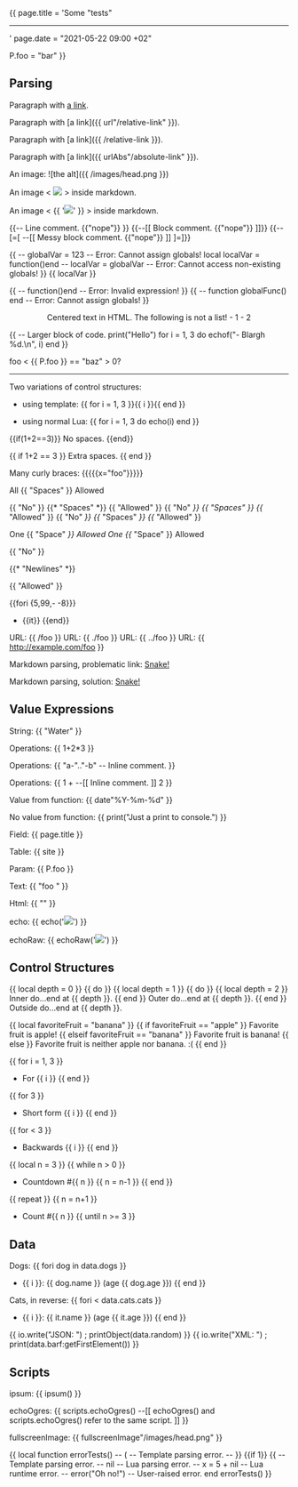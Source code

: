 {{
page.title = 'Some "tests"<hr>'
page.date  = "2021-05-22 09:00 +02"

P.foo = "bar"
}}



## Parsing

Paragraph with [a link](http://foo.example.com/).

Paragraph with [a link]({{ url"/relative-link" }}).

Paragraph with [a link]({{ /relative-link }}).

Paragraph with [a link]({{ urlAbs"/absolute-link" }}).

An image: ![the alt]({{ /images/head.png }})

An image < <img src="{{ /images/head.png }}"> > inside markdown.

An image < {{ '<img src="'..url'/images/head.png'..'">' }} > inside markdown.

{{-- Line comment. {{"nope"}}
}}
{{--[[ Block comment. {{"nope"}} ]]}}
{{--[=[ --[[ Messy block comment. {{"nope"}} ]] ]=]}}

{{
-- globalVar = 123 -- Error: Cannot assign globals!
local localVar = function()end
-- localVar = globalVar -- Error: Cannot access non-existing globals!
}}
{{ localVar }}

{{
-- function()end -- Error: Invalid expression!
}}
{{
-- function globalFunc() end -- Error: Cannot assign globals!
}}

<p style="text-align: center;">
	Centered text in HTML. The following is not a list!
	- 1
	- 2
</p>

{{
-- Larger block of code.
print("Hello")
for i = 1, 3 do
	echof("- Blargh %d.\n", i)
end
}}

foo < {{ P.foo }} == "baz" > 0? <hr>

Two variations of control structures:

- using template: {{ for i = 1, 3 }}{{ i }}{{ end }}

- using normal Lua: {{
for i = 1, 3 do
	echo(i)
end
}}

{{if(1+2==3)}}
No spaces.
{{end}}

{{  if  1+2  ==  3  }}
Extra spaces.
{{  end  }}

Many curly braces: {{{{{x="foo"}}}}}

<!--
{{
print("This code will run!")
-- print("This will not...")
}}
-->

All {{ "Spaces" }} Allowed

{{ "No"  }} {{* "Spaces" *}} {{  "Allowed" }}
{{ "No" *}} {{  "Spaces"  }} {{* "Allowed" }}
{{ "No" *}} {{* "Spaces" *}} {{* "Allowed" }}

One {{  "Space" *}} Allowed
One {{* "Space"  }} Allowed

{{ "No" }}

{{* "Newlines" *}}

{{ "Allowed" }}

{{fori {5,99,- -8}}}
- {{it}}
{{end}}

URL: {{ /foo }}
URL: {{ ./foo }}
URL: {{ ../foo }}
URL: {{ http://example.com/foo }}

Markdown parsing, problematic link: [Snake!](https://en.wikipedia.org/wiki/Snake_(video_game_genre))

Markdown parsing, solution: [Snake!](<https://en.wikipedia.org/wiki/Snake_(video_game_genre)>)



## Value Expressions

String: {{ "Water" }}

Operations: {{ 1+2*3 }}

Operations: {{ "a-".."-b" -- Inline comment.
}}

Operations: {{ 1 + --[[ Inline comment. ]] 2 }}

Value from function: {{ date"%Y-%m-%d" }}

No value from function: {{ print("Just a print to console.") }}

Field: {{ page.title }}

Table: {{ site }}

Param: {{ P.foo }}

Text: {{ "foo <img>" }}

Html: {{ "<img>" }}

echo: {{ echo('<img src="/images/head.png">') }}

echoRaw: {{ echoRaw('<img src="/images/head.png">') }}



## Control Structures

{{ local depth = 0 }}
{{ do }}
{{ local depth = 1 }}
{{ do }}
{{ local depth = 2 }}
Inner do...end at {{ depth }}.
{{ end }}
Outer do...end at {{ depth }}.
{{ end }}
Outside do...end at {{ depth }}.

{{ local favoriteFruit = "banana" }}
{{ if favoriteFruit == "apple" }}
Favorite fruit is apple!
{{ elseif favoriteFruit == "banana" }}
Favorite fruit is banana!
{{ else }}
Favorite fruit is neither apple nor banana. :(
{{ end }}

{{ for i = 1, 3 }}
- For {{ i }}
{{ end }}

{{ for 3 }}
- Short form {{ i }}
{{ end }}

{{ for < 3 }}
- Backwards {{ i }}
{{ end }}

{{ local n = 3 }}
{{ while n > 0 }}
- Countdown #{{ n }}
{{ n = n-1 }}
{{ end }}

{{ repeat }}
{{ n = n+1 }}
- Count #{{ n }}
{{ until n >= 3 }}



## Data

Dogs:
{{ fori dog in data.dogs }}
- {{ i }}: {{ dog.name }} (age {{ dog.age }})
{{ end }}

Cats, in reverse:
{{ fori < data.cats.cats }}
- {{ i }}: {{ it.name }} (age {{ it.age }})
{{ end }}

{{ io.write("JSON: ") ; printObject(data.random) }}
{{ io.write("XML: ")  ; print(data.barf:getFirstElement()) }}



## Scripts

ipsum: {{ ipsum() }}

echoOgres: {{ scripts.echoOgres() --[[ echoOgres() and scripts.echoOgres() refer to the same script. ]] }}

fullscreenImage: {{ fullscreenImage"/images/head.png" }}



{{
local function errorTests()
	-- (               -- Template parsing error.
	-- }} {{if 1}} {{  -- Template parsing error.
	-- nil             -- Lua parsing error.
	-- x = 5 + nil     -- Lua runtime error.
	-- error("Oh no!") -- User-raised error.
end
errorTests()
}}


